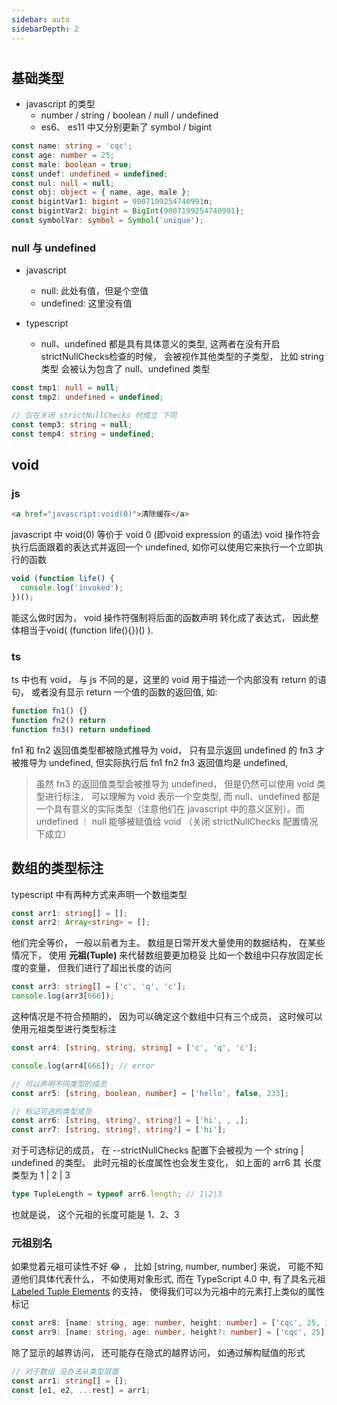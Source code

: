 ```yaml
---
sidebar: auto
sidebarDepth: 2
---
```


#

## 基础类型

- javascript 的类型
  - number / string / boolean / null / undefined
  - es6、 es11 中又分别更新了 symbol / bigint

```typescript
const name: string = 'cqc';
const age: number = 25;
const male: boolean = true;
const undef: undefined = undefined;
const nul: null = null;
const obj: object = { name, age, male };
const bigintVar1: bigint = 9007199254740991n;
const bigintVar2: bigint = BigInt(9007199254740991);
const symbolVar: symbol = Symbol('unique');
```

### null 与 undefined

- javascript

  - null: 此处有值，但是个空值
  - undefined: 这里没有值

- typescript
  - null、undefined 都是具有具体意义的类型, 这两者在没有开启 <aMark>strictNullChecks</aMark>检查的时候， 会被视作其他类型的子类型， 比如 string 类型 会被认为包含了 null、undefined 类型

```typescript
const tmp1: null = null;
const tmp2: undefined = undefined;

// 仅在关闭 strictNullChecks 时成立 下同
const temp3: string = null;
const temp4: string = undefined;
```

## void

### js

```html
<a href="javascript:void(0)">清除缓存</a>
```

javascript 中 <aMark>void(0)</aMark> 等价于 <aMark>void 0</aMark> (即<aMark>void expression</aMark> 的语法)
void 操作符会执行后面跟着的表达式并返回一个 undefined, 如你可以使用它来执行一个立即执行的函数

```javascript
void (function life() {
  console.log('invoked');
})();
```

能这么做时因为， void 操作符强制将后面的函数声明 转化成了表达式， 因此整体相当于<aMark>void( (function life(){})() )</aMark>.

### ts

ts 中也有 void， 与 js 不同的是，这里的 void 用于描述一个内部没有 return 的语句， 或者没有显示 return 一个值的函数的返回值, 如:

```javascript
function fn1() {}
function fn2() return
function fn3() return undefined
```

fn1 和 fn2 返回值类型都被隐式推导为 void， 只有显示返回 undefined 的 fn3 才被推导为 undefined, 但实际执行后 fn1 fn2 fn3 返回值均是 undefined,

> 虽然 fn3 的返回值类型会被推导为 undefined， 但是仍然可以使用 void 类型进行标注， 可以理解为 void 表示一个空类型, 而 null、undefined 都是一个具有意义的实际类型（注意他们在 javascript 中的意义区别）。而 undefined ｜ null 能够被赋值给 void （关闭 strictNullChecks 配置情况下成立）

## 数组的类型标注

typescript 中有两种方式来声明一个数组类型

```typescript
const arr1: string[] = [];
const arr2: Array<string> = [];
```

他们完全等价， 一般以前者为主。 数组是日常开发大量使用的数据结构， 在某些情况下， 使用 **元祖(Tuple)** 来代替数组要更加稳妥
比如一个数组中只存放固定长度的变量， 但我们进行了超出长度的访问

```typescript
const arr3: string[] = ['c', 'q', 'c'];
console.log(arr3[666]);
```

这种情况是不符合预期的， 因为可以确定这个数组中只有三个成员， 这时候可以使用元祖类型进行类型标注

```typescript
const arr4: [string, string, string] = ['c', 'q', 'c'];

console.log(arr4[666]); // error

// 可以声明不同类型的成员
const arr5: [string, boolean, number] = ['hello', false, 233];

// 标记可选的类型成员
const arr6: [string, string?, string?] = ['hi', , ,];
const arr7: [string, string?, string?] = ['hi'];
```

对于可选标记的成员， 在 <aMark>--strictNullChecks</aMark> 配置下会被视为
一个 <aMark>string | undefined</aMark> 的类型。 此时元祖的长度属性也会发生变化， 如上面的 arr6 其
长度类型为 <aMark>1 | 2 | 3</aMark>

```typescript
type TupleLength = typeof arr6.length; // 1|2|3
```

也就是说， 这个元祖的长度可能是 1、2、3

### 元祖别名

如果觉着元祖可读性不好 :joy: ， 比如 <aMark>[string, number, number]</aMark> 来说， 可能不知道他们具体代表什么， 不如使用对象形式,
而在 <aMark>TypeScript 4.0</aMark> 中, 有了具名元祖 [Labeled Tuple Elements](https://github.com/Microsoft/TypeScript/issues/28259) 的支持，
使得我们可以为元祖中的元素打上类似的属性标记

```typescript
const arr8: [name: string, age: number, height: number] = ['cqc', 25, 170];
const arr9: [name: string, age: number, height?: number] = ['cqc', 25];
```

除了显示的越界访问， 还可能存在隐式的越界访问， 如通过解构赋值的形式

```typescript
// 对于数组 没办法从类型层面
const arr1: string[] = [];
const [e1, e2, ...rest] = arr1;
```



<!-- <TypeScript-Primitive-And-Object /> -->
